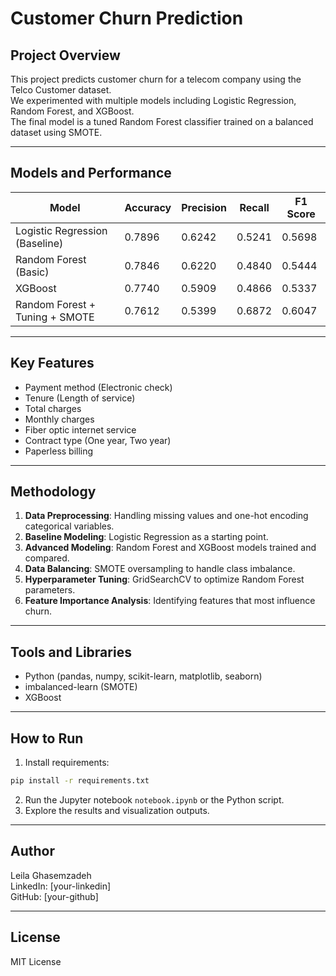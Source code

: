 
# Customer Churn Prediction

## Project Overview
This project predicts customer churn for a telecom company using the Telco Customer dataset.  
We experimented with multiple models including Logistic Regression, Random Forest, and XGBoost.  
The final model is a tuned Random Forest classifier trained on a balanced dataset using SMOTE.

---

## Models and Performance

| Model                            | Accuracy | Precision | Recall | F1 Score |
|---------------------------------|----------|-----------|--------|----------|
| Logistic Regression (Baseline)   | 0.7896   | 0.6242    | 0.5241 | 0.5698   |
| Random Forest (Basic)            | 0.7846   | 0.6220    | 0.4840 | 0.5444   |
| XGBoost                         | 0.7740   | 0.5909    | 0.4866 | 0.5337   |
| Random Forest + Tuning + SMOTE   | 0.7612   | 0.5399    | 0.6872 | 0.6047   |

---

## Key Features
- Payment method (Electronic check)
- Tenure (Length of service)
- Total charges
- Monthly charges
- Fiber optic internet service
- Contract type (One year, Two year)
- Paperless billing

---

## Methodology
1. **Data Preprocessing**: Handling missing values and one-hot encoding categorical variables.  
2. **Baseline Modeling**: Logistic Regression as a starting point.  
3. **Advanced Modeling**: Random Forest and XGBoost models trained and compared.  
4. **Data Balancing**: SMOTE oversampling to handle class imbalance.  
5. **Hyperparameter Tuning**: GridSearchCV to optimize Random Forest parameters.  
6. **Feature Importance Analysis**: Identifying features that most influence churn.

---

## Tools and Libraries
- Python (pandas, numpy, scikit-learn, matplotlib, seaborn)  
- imbalanced-learn (SMOTE)  
- XGBoost

---

## How to Run
1. Install requirements:  
```bash
pip install -r requirements.txt
```
2. Run the Jupyter notebook `notebook.ipynb` or the Python script.  
3. Explore the results and visualization outputs.

---

## Author
Leila Ghasemzadeh  
LinkedIn: [your-linkedin]  
GitHub: [your-github]

---

## License
MIT License
